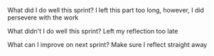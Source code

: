 What did I do well this sprint?
I left this part too long, however, I did persevere with the work

What didn't I do well this sprint?
Left my reflection too late

What can I improve on next sprint?
Make sure I reflect straight away